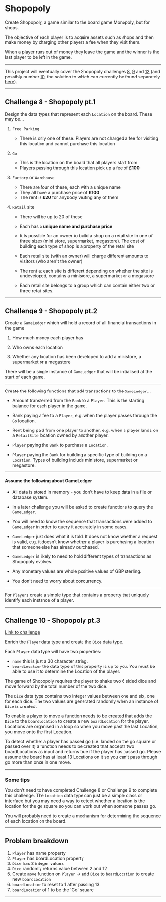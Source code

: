 Shopopoly
=========

Create Shopopoly, a game similar to the board game Monopoly, but for shops.

The objective of each player is to acquire assets such as shops and then make money by charging other players a fee when they visit them.

When a player runs out of money they leave the game and the winner is the last player to be left in the game.

------

This project will eventually cover the Shopopoly challenges [8](https://coding-challenges.jl-engineering.net/challenges/challenge-8/), [9](https://coding-challenges.jl-engineering.net/challenges/challenge-9/) and [12](https://coding-challenges.jl-engineering.net/challenges/challenge-12/) (and possibly number [10](https://coding-challenges.jl-engineering.net/challenges/challenge-10/), the solution to which can currently be found separately [here](https://github.com/mattTea/Shopopoly-Challenge10)).

------

## Challenge 8 - Shopopoly pt.1

Design the data types that represent each `Location` on the board. These may be...

1. `Free Parking`
    - There is only one of these. Players are not charged a fee for visiting this location and cannot purchase this location

1. `Go`
    - This is the location on the board that all players start from
    - Players passing through this location pick up a fee of **£100**

1. `Factory` or `Warehouse`
    - There are four of these, each with a unique name
    - They all have a purchase price of **£100**
    - The rent is **£20** for anybody visiting any of them

1. `Retail` site
    - There will be up to 20 of these
    - Each has a **unique name and purchase price**
    
    - It is possible for an owner to build a shop on a retail site in one of three sizes (mini store, supermarket, megastore). The cost of building each type of shop is a property of the retail site
    - Each retail site (with an owner) will charge different amounts to visitors (who aren't the owner)
    - The rent at each site is different depending on whether the site is undeveloped, contains a ministore, a supermarket or a megastore
    - Each retail site belongs to a group which can contain either two or three retail sites.
    
------

## Challenge 9 - Shopopoly pt.2

Create a `GameLedger` which will hold a record of all financial transactions in the game

1. How much money each player has

1. Who owns each location

1. Whether any location has been developed to add a ministore, a supermarket or a megastore


There will be a single instance of `GameLedger` that will be initialised at the start of each game.

------

Create the following functions that add transactions to the `GameLedger`...

- Amount transferred from the `Bank` to a `Player`. This is the starting balance for each player in the game.

- Bank paying a fee to a `Player`, e.g. when the player passes through the `Go` location.

- Rent being paid from one player to another, e.g. when a player lands on a `RetailSite` location owned by another player.

- `Player` paying the `Bank` to purchase a `Location`.

- `Player` paying the `Bank` for building a specific type of building on a `Location`. Types of building include ministore, supermarket or megastore.

------

#### Assume the following about GameLedger

- All data is stored in memory - you don’t have to keep data in a file or database system.

- In a later challenge you will be asked to create functions to query the `GameLedger`.

- You will need to know the sequence that transactions were added to `GameLedger` in order to query it accurately in some cases.

- `GameLedger` just does what it is told. It does not know whether a request is valid, e.g. it doesn’t know whether a player is purchasing a location that someone else has already purchased.

- `GameLedger` is likely to need to hold different types of transactions as Shopopoly evolves.

- Any monetary values are whole positive values of GBP sterling.

- You don’t need to worry about concurrency.

------

For `Players` create a simple type that contains a property that uniquely identify each instance of a player.

------

## Challenge 10 - Shopopoly pt.3

[Link to challenge](https://coding-challenges.jl-engineering.net/challenges/challenge-10/)

Enrich the `Player` data type and create the `Dice` data type.

Each `Player` data type will have two properties:

- `name` this is just a 30 character string.
- `boardLocation` the data type of this property is up to you. You must be able to use it to determine the Location of the player.


The game of Shopopoly requires the player to shake two 6 sided dice and move forward by the total number of the two dice.

The `Dice` data type contains two integer values between one and six, one for each dice.
The two values are generated randomly when an instance of `Dice` is created.

To enable a player to move a function needs to be created that adds the `Dice` to the `boardLocation` to create a new `boardLocation` for the player.
Locations are organised in a loop so when you move past the last Location, you move onto the first Location.

To detect whether a player has passed go (i.e. landed on the go square or passed over it)
a function needs to be created that accepts two boardLocations as input and returns true if the player has passed go.
Please assume the board has at least 13 Locations on it so you can’t pass through go more than once in one move.

------

### Some tips

You don’t need to have completed Challenge 8 or Challenge 9 to complete this challenge.
The `Location` data type can just be a simple class or interface but you may need a way to detect whether a location is the location for the go square so you can work out when someone passes go.

You will probably need to create a mechanism for determining the sequence of each location on the board.

------

## Problem breakdown

1. `Player` has name property
2. `Player` has boardLocation property
3. `Dice` has 2 integer values
4. `Dice` randomly returns value between 2 and 12
5. Create `move` function on `Player` -> add `Dice` to `boardLocation` to create new `boardLocation`
6. `boardLocation` to reset to 1 after passing 13
7. `boardLocation` of 1 to be the 'Go' square

------
